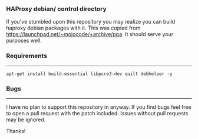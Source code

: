 ### HAProxy debian/ control directory

  If you've stumbled upon this repository you may realize you can build haproxy debian packages with it.  This was copied from https://launchpad.net/~mojocode/+archive/ppa.  It should serve your purposes well.

### Requirements

------------------------------------------------------------------------

    apt-get install build-essential libpcre3-dev quilt debhelper -y

### Bugs 

------------------------------------------------------------------------

I have no plan to support this repository in anyway.  If you find bugs feel free to open a pull request with the patch included.  Issues without pull requests may be ignored.

Thanks! 
